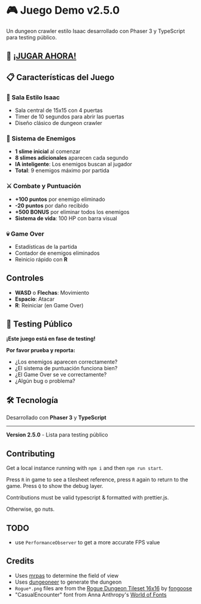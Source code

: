 # 🎮 Juego Demo v2.5.0

Un dungeon crawler estilo Isaac desarrollado con Phaser 3 y TypeScript para testing público.

## 🚀 [¡JUGAR AHORA!](https://mudak21012-oss.github.io/Juego-Demo/)

## 📋 Características del Juego

### 🏰 Sala Estilo Isaac
- Sala central de 15x15 con 4 puertas
- Timer de 10 segundos para abrir las puertas
- Diseño clásico de dungeon crawler

### 👾 Sistema de Enemigos
- **1 slime inicial** al comenzar
- **8 slimes adicionales** aparecen cada segundo
- **IA inteligente**: Los enemigos buscan al jugador
- **Total**: 9 enemigos máximo por partida

### ⚔️ Combate y Puntuación
- **+100 puntos** por enemigo eliminado
- **-20 puntos** por daño recibido
- **+500 BONUS** por eliminar todos los enemigos
- **Sistema de vida**: 100 HP con barra visual

### 💀 Game Over
- Estadísticas de la partida
- Contador de enemigos eliminados
- Reinicio rápido con **R**

##  Controles

- **WASD** o **Flechas**: Movimiento
- **Espacio**: Atacar
- **R**: Reiniciar (en Game Over)

## 🧪 Testing Público

**¡Este juego está en fase de testing!** 

**Por favor prueba y reporta:**
- ¿Los enemigos aparecen correctamente?
- ¿El sistema de puntuación funciona bien?
- ¿El Game Over se ve correctamente?
- ¿Algún bug o problema?

## 🛠️ Tecnología

Desarrollado con **Phaser 3** y **TypeScript**

---

**Version 2.5.0** - Lista para testing público

## Contributing

Get a local instance running with `npm i` and then `npm run start`.

Press `R` in game to see a tilesheet reference, press `R` again to return to the game. Press `Q` to show the debug layer.

Contributions must be valid typescript & formatted with prettier.js.

Otherwise, go nuts.

## TODO

 * use `PerformanceObserver` to get a more accurate FPS value

## Credits

* Uses [mrpas](https://www.npmjs.com/package/mrpas) to determine the field of view
* Uses [dungeoneer](https://www.npmjs.com/package/dungeoneer) to generate the dungeon
* `Rogue*.png` files are from the [Rogue Dungeon Tileset 16x16](https://fongoose.itch.io/rogue-dungeon-tileset-16x16) by [fongoose](https://twitter.com/fongoosemike)
* "CasualEncounter" font from Anna Anthropy's [World of Fonts](https://w.itch.io/world-of-fonts)
